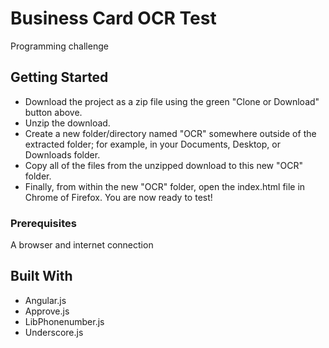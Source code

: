# Business Card OCR Test
Programming challenge

## Getting Started

* Download the project as a zip file using the green "Clone or Download" button above.
* Unzip the download.
* Create a new folder/directory named "OCR" somewhere outside of the extracted folder; for example, in your Documents, Desktop, or Downloads folder.
* Copy all of the files from the unzipped download to this new "OCR" folder.
* Finally, from within the new "OCR" folder, open the index.html file in Chrome of Firefox. You are now ready to test!

### Prerequisites

A browser and internet connection

## Built With

* Angular.js
* Approve.js
* LibPhonenumber.js
* Underscore.js